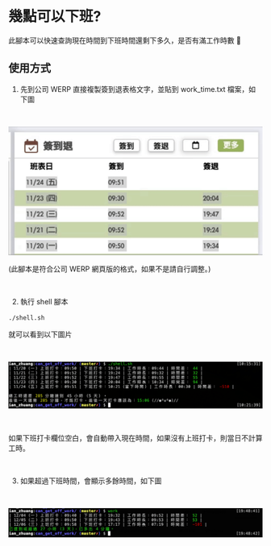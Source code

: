 # 幾點可以下班?

此腳本可以快速查詢現在時間到下班時間還剩下多久，是否有滿工作時數 🤣

## 使用方式

1.  先到公司 WERP 直接複製簽到退表格文字，並貼到 work_time.txt 檔案，如下圖

<br>

![圖片](https://raw.githubusercontent.com/880831ian/can_get_off_work/master/images/1.gif)

(此腳本是符合公司 WERP 網頁版的格式，如果不是請自行調整。)

<br>

2. 執行 shell 腳本

```bash
./shell.sh
```

就可以看到以下圖片

<br>

![圖片](https://raw.githubusercontent.com/880831ian/can_get_off_work/master/images/2.png)

<br>

如果下班打卡欄位空白，會自動帶入現在時間，如果沒有上班打卡，則當日不計算工時。

<br>

3. 如果超過下班時間，會顯示多餘時間，如下圖

<br>

![圖片](https://raw.githubusercontent.com/880831ian/can_get_off_work/master/images/3.png)
